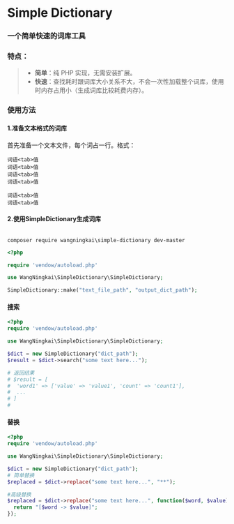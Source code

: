 Simple Dictionary
==================

### 一个简单快速的词库工具

### 特点：


> - **简单**：纯 PHP 实现，无需安装扩展。
> - **快速**：查找耗时跟词库大小关系不大，不会一次性加载整个词库，使用时内存占用小（生成词库比较耗费内存）。

### 使用方法

#### 1.准备文本格式的词库

首先准备一个文本文件，每个词占一行。格式：

```
词语<tab>值
词语<tab>值
词语<tab>值
词语<tab>值

词语<tab>值
词语<tab>值
```

#### 2.使用SimpleDictionary生成词库

```

composer require wangningkai\simple-dictionary dev-master

```



```php
<?php

require 'vendow/autoload.php'

use WangNingkai\SimpleDictionary\SimpleDictionary;

SimpleDictionary::make("text_file_path", "output_dict_path");


```

#### 搜索

```php
<?php
require 'vendow/autoload.php'

use WangNingkai\SimpleDictionary\SimpleDictionary;

$dict = new SimpleDictionary("dict_path");
$result = $dict->search("some text here...");

# 返回结果
# $result = [
#  'word1' => ['value' => 'value1', 'count' => 'count1'],
#  ...
# ]
#

```

#### 替换

```php
<?php
require 'vendow/autoload.php'

use WangNingkai\SimpleDictionary\SimpleDictionary;

$dict = new SimpleDictionary("dict_path");
# 简单替换
$replaced = $dict->replace("some text here...", "**");

#高级替换
$replaced = $dict->replace("some text here...", function($word, $value) {
  return "[$word -> $value]";
});

```
